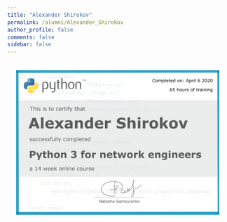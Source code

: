 ```yaml
---
title: "Alexander Shirokov"
permalink: /alumni/Alexander_Shirokov
author_profile: false
comments: false
sidebar: false
---
```


<div style="padding: 20px;">
  <img src="https://raw.githubusercontent.com/pyneng/pyneng.github.io/master/alumni/Alexander_Shirokov.png" alt="Python for network engineers">
</div>

